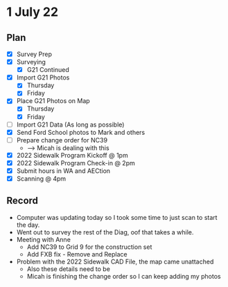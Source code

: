# 1 July 22
## Plan
- [x] Survey Prep
- [x] Surveying
	- [x] G21 Continued
- [x] Import G21 Photos
	- [x] Thursday
	- [x] Friday
- [x] Place G21 Photos on Map
	- [x] Thursday
	- [x] Friday
- [ ] Import G21 Data (As long as possible)
- [x] Send Ford School photos to Mark and others
- [ ] Prepare change order for NC39
	- --> Micah is dealing with this
- [x] 2022 Sidewalk Program Kickoff @ 1pm
- [x] 2022 Sidewalk Program Check-in @ 2pm
- [x] Submit hours in WA and AECtion
- [x] Scanning @ 4pm
## Record
- Computer was updating today so I took some time to just scan to start the day.
- Went out to survey the rest of the Diag, oof that takes a while. 
- Meeting with Anne
	- Add NC39 to Grid 9 for the construction set
	- Add FXB fix - Remove and Replace
- Problem with the 2022 Sidewalk CAD File, the map came unattached
	- Also these details need to be 
	- Micah is finishing the change order so I can keep adding my photos 